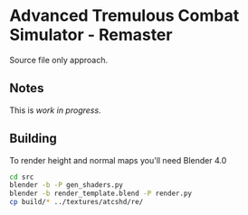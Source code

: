 # Advanced Tremulous Combat Simulator - Remaster

Source file only approach.

## Notes
This is *work in progress*.

## Building
To render height and normal maps you'll need Blender 4.0

```bash
cd src
blender -b -P gen_shaders.py
blender -b render_template.blend -P render.py
cp build/* ../textures/atcshd/re/
```
